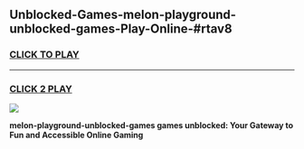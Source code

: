
## Unblocked-Games-melon-playground-unblocked-games-Play-Online-#rtav8
<h3>
<a href="https://premium.freeplayer.one?title=melon-playground-unblocked-games&ref=27F">CLICK TO PLAY</a></h3>
<hr>

<h3>
<a href="https://premium.freeplayer.one?title=melon-playground-unblocked-games&ref=27F">CLICK 2 PLAY</a>
  
</h3>

<a href="https://premium.freeplayer.one?title=melon-playground-unblocked-games&ref=27F"><img src="https://clearcache.store/games.png"></a>


**melon-playground-unblocked-games games unblocked: Your Gateway to Fun and Accessible Online Gaming**
